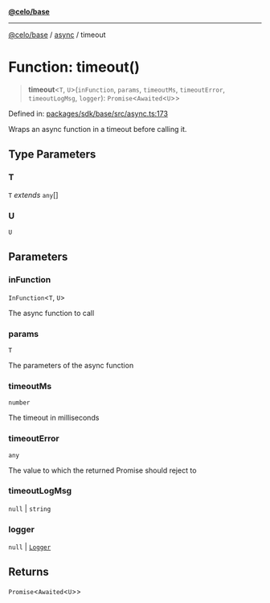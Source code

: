 [**@celo/base**](../../README.md)

***

[@celo/base](../../README.md) / [async](../README.md) / timeout

# Function: timeout()

> **timeout**\<`T`, `U`\>(`inFunction`, `params`, `timeoutMs`, `timeoutError`, `timeoutLogMsg`, `logger`): `Promise`\<`Awaited`\<`U`\>\>

Defined in: [packages/sdk/base/src/async.ts:173](https://github.com/celo-org/developer-tooling/blob/master/packages/sdk/base/src/async.ts#L173)

Wraps an async function in a timeout before calling it.

## Type Parameters

### T

`T` *extends* `any`[]

### U

`U`

## Parameters

### inFunction

`InFunction`\<`T`, `U`\>

The async function to call

### params

`T`

The parameters of the async function

### timeoutMs

`number`

The timeout in milliseconds

### timeoutError

`any`

The value to which the returned Promise should reject to

### timeoutLogMsg

`null` | `string`

### logger

`null` | [`Logger`](../../logger/type-aliases/Logger.md)

## Returns

`Promise`\<`Awaited`\<`U`\>\>
